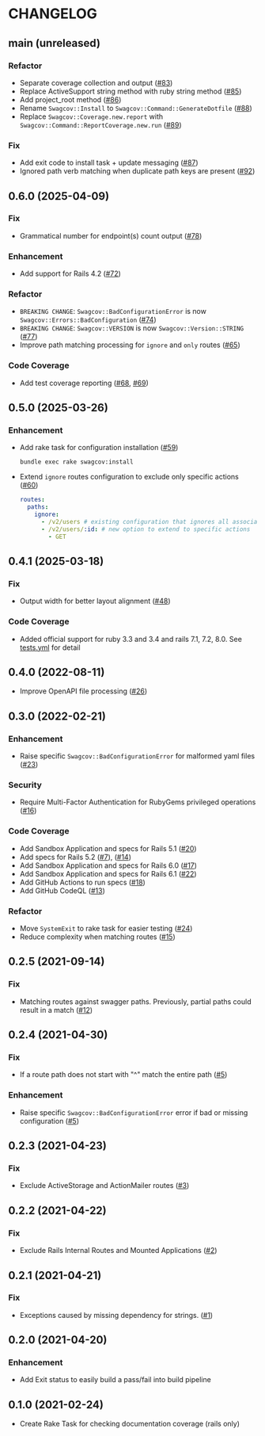 # CHANGELOG
## main (unreleased)
### Refactor
- Separate coverage collection and output ([#83](https://github.com/smridge/swagcov/pull/83))
- Replace ActiveSupport string method with ruby string method ([#85](https://github.com/smridge/swagcov/pull/85))
- Add project_root method ([#86](https://github.com/smridge/swagcov/pull/86))
- Rename `Swagcov::Install` to `Swagcov::Command::GenerateDotfile` ([#88](https://github.com/smridge/swagcov/pull/88))
- Replace `Swagcov::Coverage.new.report` with `Swagcov::Command::ReportCoverage.new.run`  ([#89](https://github.com/smridge/swagcov/pull/89))

### Fix
- Add exit code to install task + update messaging ([#87](https://github.com/smridge/swagcov/pull/87))
- Ignored path verb matching when duplicate path keys are present ([#92](https://github.com/smridge/swagcov/pull/92))

## 0.6.0 (2025-04-09)
### Fix
- Grammatical number for endpoint(s) count output ([#78](https://github.com/smridge/swagcov/pull/78))

### Enhancement
- Add support for Rails 4.2 ([#72](https://github.com/smridge/swagcov/pull/72))

### Refactor
- `BREAKING CHANGE`: `Swagcov::BadConfigurationError` is now `Swagcov::Errors::BadConfiguration` ([#74](https://github.com/smridge/swagcov/pull/74))
- `BREAKING CHANGE`: `Swagcov::VERSION` is now `Swagcov::Version::STRING` ([#77](https://github.com/smridge/swagcov/pull/77))
- Improve path matching processing for `ignore` and `only` routes ([#65](https://github.com/smridge/swagcov/pull/65))

### Code Coverage
  - Add test coverage reporting ([#68](https://github.com/smridge/swagcov/pull/68), [#69](https://github.com/smridge/swagcov/pull/69))

## 0.5.0 (2025-03-26)
### Enhancement
  - Add rake task for configuration installation ([#59](https://github.com/smridge/swagcov/pull/59))
    ```shell
    bundle exec rake swagcov:install
    ```
  - Extend `ignore` routes configuration to exclude only specific actions ([#60](https://github.com/smridge/swagcov/pull/60))
    ```yml
    routes:
      paths:
        ignore:
          - /v2/users # existing configuration that ignores all associated actions (verbs)
          - /v2/users/:id: # new option to extend to specific actions
            - GET
    ```

## 0.4.1 (2025-03-18)
### Fix
- Output width for better layout alignment ([#48](https://github.com/smridge/swagcov/pull/48))

### Code Coverage
  - Added official support for ruby 3.3 and 3.4 and rails 7.1, 7.2, 8.0. See [tests.yml](/.github/workflows/tests.yml) for detail

## 0.4.0 (2022-08-11)
  - Improve OpenAPI file processing ([#26](https://github.com/smridge/swagcov/pull/26))

## 0.3.0 (2022-02-21)
### Enhancement
  - Raise specific `Swagcov::BadConfigurationError` for malformed yaml files ([#23](https://github.com/smridge/swagcov/pull/23))

### Security
  - Require Multi-Factor Authentication for RubyGems privileged operations ([#16](https://github.com/smridge/swagcov/pull/16))

### Code Coverage
  - Add Sandbox Application and specs for Rails 5.1 ([#20](https://github.com/smridge/swagcov/pull/20))
  - Add specs for Rails 5.2 ([#7](https://github.com/smridge/swagcov/pull/7)), ([#14](https://github.com/smridge/swagcov/pull/14))
  - Add Sandbox Application and specs for Rails 6.0 ([#17](https://github.com/smridge/swagcov/pull/17))
  - Add Sandbox Application and specs for Rails 6.1 ([#22](https://github.com/smridge/swagcov/pull/22))
  - Add GitHub Actions to run specs ([#18](https://github.com/smridge/swagcov/pull/18))
  - Add GitHub CodeQL ([#13](https://github.com/smridge/swagcov/pull/13))

### Refactor
  - Move `SystemExit` to rake task for easier testing ([#24](https://github.com/smridge/swagcov/pull/24))
  - Reduce complexity when matching routes ([#15](https://github.com/smridge/swagcov/pull/15))

## 0.2.5 (2021-09-14)
### Fix
  - Matching routes against swagger paths. Previously, partial paths could result in a match ([#12](https://github.com/smridge/swagcov/pull/12))

## 0.2.4 (2021-04-30)
### Fix
  - If a route path does not start with "^" match the entire path ([#5](https://github.com/smridge/swagcov/pull/5))
### Enhancement
  - Raise specific `Swagcov::BadConfigurationError` error if bad or missing configuration ([#5](https://github.com/smridge/swagcov/pull/5))

## 0.2.3 (2021-04-23)
### Fix
  - Exclude ActiveStorage and ActionMailer routes ([#3](https://github.com/smridge/swagcov/pull/3))

## 0.2.2 (2021-04-22)
### Fix
  - Exclude Rails Internal Routes and Mounted Applications ([#2](https://github.com/smridge/swagcov/pull/2))

## 0.2.1 (2021-04-21)
### Fix
  - Exceptions caused by missing dependency for strings. ([#1](https://github.com/smridge/swagcov/pull/1))

## 0.2.0 (2021-04-20)
### Enhancement
  - Add Exit status to easily build a pass/fail into build pipeline

## 0.1.0 (2021-02-24)
- Create Rake Task for checking documentation coverage (rails only)
